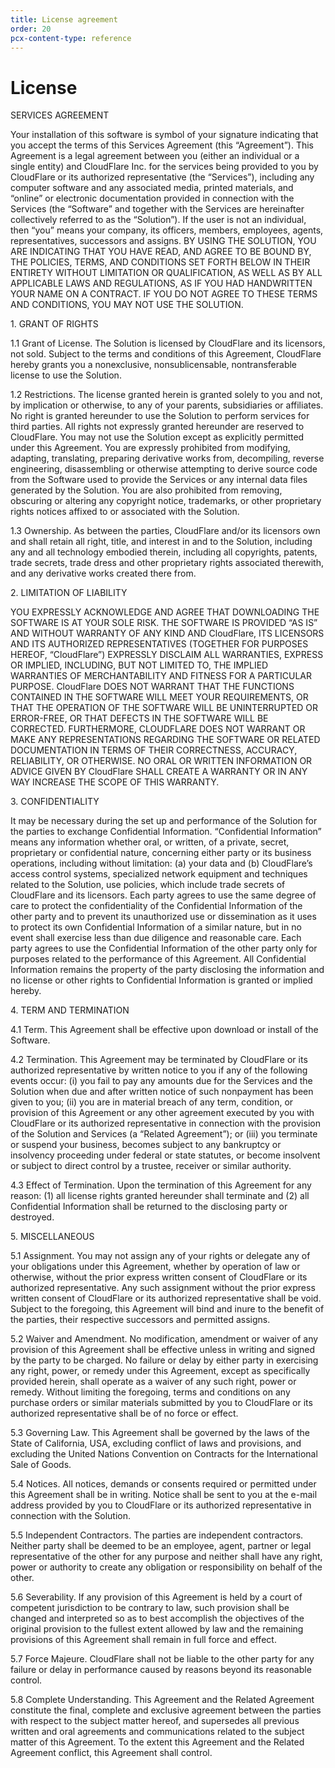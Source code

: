 ```yaml
---
title: License agreement
order: 20
pcx-content-type: reference
---
```


# License

SERVICES AGREEMENT

Your installation of this software is symbol of your signature indicating that you accept the terms of this Services Agreement (this “Agreement”). This Agreement is a legal agreement between you (either an individual or a single entity) and CloudFlare Inc. for the services being provided to you by CloudFlare or its authorized representative (the “Services”), including any computer software and any associated media, printed materials, and “online” or electronic documentation provided in connection with the Services (the “Software” and together with the Services are hereinafter collectively referred to as the “Solution”). If the user is not an individual, then “you” means your company, its officers, members, employees, agents, representatives, successors and assigns. BY USING THE SOLUTION, YOU ARE INDICATING THAT YOU HAVE READ, AND AGREE TO BE BOUND BY, THE POLICIES, TERMS, AND CONDITIONS SET FORTH BELOW IN THEIR ENTIRETY WITHOUT LIMITATION OR QUALIFICATION, AS WELL AS BY ALL APPLICABLE LAWS AND REGULATIONS, AS IF YOU HAD HANDWRITTEN YOUR NAME ON A CONTRACT. IF YOU DO NOT AGREE TO THESE TERMS AND CONDITIONS, YOU MAY NOT USE THE SOLUTION.

1\. GRANT OF RIGHTS

1.1 Grant of License. The Solution is licensed by CloudFlare and its licensors, not sold. Subject to the terms and conditions of this Agreement, CloudFlare hereby grants you a nonexclusive, nonsublicensable, nontransferable license to use the Solution.

1.2 Restrictions. The license granted herein is granted solely to you and not, by implication or otherwise, to any of your parents, subsidiaries or affiliates. No right is granted hereunder to use the Solution to perform services for third parties. All rights not expressly granted hereunder are reserved to CloudFlare. You may not use the Solution except as explicitly permitted under this Agreement. You are expressly prohibited from modifying, adapting, translating, preparing derivative works from, decompiling, reverse engineering, disassembling or otherwise attempting to derive source code from the Software used to provide the Services or any internal data files generated by the Solution. You are also prohibited from removing, obscuring or altering any copyright notice, trademarks, or other proprietary rights notices affixed to or associated with the Solution.

1.3 Ownership. As between the parties, CloudFlare and/or its licensors own and shall retain all right, title, and interest in and to the Solution, including any and all technology embodied therein, including all copyrights, patents, trade secrets, trade dress and other proprietary rights associated therewith, and any derivative works created there from.

2\. LIMITATION OF LIABILITY

YOU EXPRESSLY ACKNOWLEDGE AND AGREE THAT DOWNLOADING THE SOFTWARE IS AT YOUR SOLE RISK. THE SOFTWARE IS PROVIDED “AS IS” AND WITHOUT WARRANTY OF ANY KIND AND CloudFlare, ITS LICENSORS AND ITS AUTHORIZED REPRESENTATIVES (TOGETHER FOR PURPOSES HEREOF, “CloudFlare”) EXPRESSLY DISCLAIM ALL WARRANTIES, EXPRESS OR IMPLIED, INCLUDING, BUT NOT LIMITED TO, THE IMPLIED WARRANTIES OF MERCHANTABILITY AND FITNESS FOR A PARTICULAR PURPOSE. CloudFlare DOES NOT WARRANT THAT THE FUNCTIONS CONTAINED IN THE SOFTWARE WILL MEET YOUR REQUIREMENTS, OR THAT THE OPERATION OF THE SOFTWARE WILL BE UNINTERRUPTED OR ERROR-FREE, OR THAT DEFECTS IN THE SOFTWARE WILL BE CORRECTED. FURTHERMORE, CLOUDFLARE DOES NOT WARRANT OR MAKE ANY REPRESENTATIONS REGARDING THE SOFTWARE OR RELATED DOCUMENTATION IN TERMS OF THEIR CORRECTNESS, ACCURACY, RELIABILITY, OR OTHERWISE. NO ORAL OR WRITTEN INFORMATION OR ADVICE GIVEN BY CloudFlare SHALL CREATE A WARRANTY OR IN ANY WAY INCREASE THE SCOPE OF THIS WARRANTY.

3\. CONFIDENTIALITY

It may be necessary during the set up and performance of the Solution for the parties to exchange Confidential Information. “Confidential Information” means any information whether oral, or written, of a private, secret, proprietary or confidential nature, concerning either party or its business operations, including without limitation: (a) your data and (b) CloudFlare’s access control systems, specialized network equipment and techniques related to the Solution, use policies, which include trade secrets of CloudFlare and its licensors. Each party agrees to use the same degree of care to protect the confidentiality of the Confidential Information of the other party and to prevent its unauthorized use or dissemination as it uses to protect its own Confidential Information of a similar nature, but in no event shall exercise less than due diligence and reasonable care. Each party agrees to use the Confidential Information of the other party only for purposes related to the performance of this Agreement. All Confidential Information remains the property of the party disclosing the information and no license or other rights to Confidential Information is granted or implied hereby.

4\. TERM AND TERMINATION

4.1 Term. This Agreement shall be effective upon download or install of the Software.

4.2 Termination. This Agreement may be terminated by CloudFlare or its authorized representative by written notice to you if any of the following events occur: (i) you fail to pay any amounts due for the Services and the Solution when due and after written notice of such nonpayment has been given to you; (ii) you are in material breach of any term, condition, or provision of this Agreement or any other agreement executed by you with CloudFlare or its authorized representative in connection with the provision of the Solution and Services (a “Related Agreement”); or (iii) you terminate or suspend your business, becomes subject to any bankruptcy or insolvency proceeding under federal or state statutes, or become insolvent or subject to direct control by a trustee, receiver or similar authority.

4.3 Effect of Termination. Upon the termination of this Agreement for any reason: (1) all license rights granted hereunder shall terminate and (2) all Confidential Information shall be returned to the disclosing party or destroyed.

5\. MISCELLANEOUS

5.1 Assignment. You may not assign any of your rights or delegate any of your obligations under this Agreement, whether by operation of law or otherwise, without the prior express written consent of CloudFlare or its authorized representative. Any such assignment without the prior express written consent of CloudFlare or its authorized representative shall be void. Subject to the foregoing, this Agreement will bind and inure to the benefit of the parties, their respective successors and permitted assigns.

5.2 Waiver and Amendment. No modification, amendment or waiver of any provision of this Agreement shall be effective unless in writing and signed by the party to be charged. No failure or delay by either party in exercising any right, power, or remedy under this Agreement, except as specifically provided herein, shall operate as a waiver of any such right, power or remedy. Without limiting the foregoing, terms and conditions on any purchase orders or similar materials submitted by you to CloudFlare or its authorized representative shall be of no force or effect.

5.3 Governing Law. This Agreement shall be governed by the laws of the State of California, USA, excluding conflict of laws and provisions, and excluding the United Nations Convention on Contracts for the International Sale of Goods.

5.4 Notices. All notices, demands or consents required or permitted under this Agreement shall be in writing. Notice shall be sent to you at the e-mail address provided by you to CloudFlare or its authorized representative in connection with the Solution.

5.5 Independent Contractors. The parties are independent contractors. Neither party shall be deemed to be an employee, agent, partner or legal representative of the other for any purpose and neither shall have any right, power or authority to create any obligation or responsibility on behalf of the other.

5.6 Severability. If any provision of this Agreement is held by a court of competent jurisdiction to be contrary to law, such provision shall be changed and interpreted so as to best accomplish the objectives of the original provision to the fullest extent allowed by law and the remaining provisions of this Agreement shall remain in full force and effect.

5.7 Force Majeure. CloudFlare shall not be liable to the other party for any failure or delay in performance caused by reasons beyond its reasonable control.

5.8 Complete Understanding. This Agreement and the Related Agreement constitute the final, complete and exclusive agreement between the parties with respect to the subject matter hereof, and supersedes all previous written and oral agreements and communications related to the subject matter of this Agreement. To the extent this Agreement and the Related Agreement conflict, this Agreement shall control.

